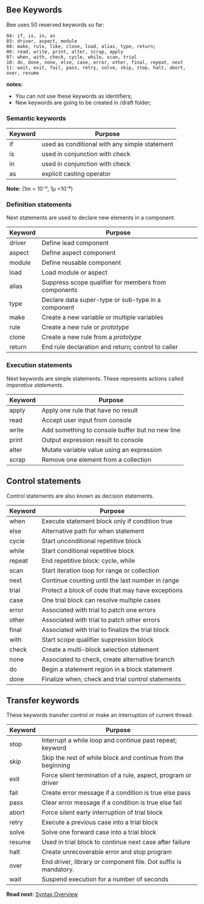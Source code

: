 ## Bee Keywords

Bee uses 50 reserved keywords so far: 

```
04: if, is, in, as
03: driver, aspect, module
08: make, rule, like, clone, load, alias, type, return;
06: read, write, print, alter, scrap, apply
07: when, with, check, cycle, while, scan, trial
10: do, done, none, else, case, error, other, final, repeat, next 
11: wait, exit, fail, pass, retry, solve, skip, stop, halt, abort, over, resume
```

**notes:** 

* You can not use these keywords as identifiers;
* New keywords are going to be created in /draft folder;

### Semantic keywords

| Keyword     | Purpose
|-------------|--------------------------------------------------------------
| if          | used as conditional with any simple statement
| is          | used in conjunction with check
| in          | used in conjunction with check
| as          | explicit casting operator

**Note:** (1m = 10⁻³, 1μ =10⁻⁶)

### Definition statements

Next statements are used to declare new elements in a component.

| Keyword  | Purpose
|----------|-------------------------------------------------------------------
| driver   | Define lead component
| aspect   | Define aspect component
| module   | Define reusable component
| load     | Load module or aspect
| alias    | Suppress scope qualifier for members from components
| type     | Declare data super-type or sub-type in a component
| make     | Create a new variable or multiple variables
| rule     | Create a new rule or _prototype_
| clone    | Create a new rule from a _prototype_
| return   | End rule declaration and return; control to caller

### Execution statements

Next keywords are simple statements. These represents actions called _imperative statements_.

| Keyword  | Purpose
|----------|--------------------------------------------------
| apply    | Apply one rule that have no result
| read     | Accept user input from console 
| write    | Add something to console buffer but no new line 
| print    | Output expression result to console 
| alter    | Mutate variable value using an expression
| scrap    | Remove one element from a collection

## Control statements

Control statements are also known as decision statements.

| Keyword  | Purpose
|----------|------------------------------------------------------------
| when     | Execute statement block only if condition true
| else     | Alternative path for when statement
| cycle    | Start unconditional repetitive block
| while    | Start conditional repetitive block
| repeat   | End repetitive block: cycle, while
| scan     | Start iteration loop for range or collection
| next     | Continue counting until the last number in range
| trial    | Protect a block of code that may have exceptions
| case     | One trial block can resolve multiple cases
| error    | Associated with trial to patch one errors
| other    | Associated with trial to patch other errors
| final    | Associated with trial to finalize the trial block
| with     | Start scope qualifier suppression block
| check    | Create a multi-block selection statement
| none     | Associated to check, create alternative branch
| do       | Begin a statement region in a block statement
| done     | Finalize when, check and trial control statements

## Transfer keywords

These keywords transfer control or make an interruption of current thread. 

| Keyword  | Purpose
|----------|----------------------------------------------------------------
| stop     | Interrupt a while loop and continue past repeat; keyword
| skip     | Skip the rest of while block and continue from the beginning
| exit     | Force silent termination of a rule, aspect, program or driver
| fail     | Create error message if a condition is true else pass
| pass     | Clear error message if a condition is true else fail
| abort    | Force silent early interruption of trial block
| retry    | Execute a previous case into a trial block
| solve    | Solve one forward case into a trial block
| resume   | Used in trial block to continue next case after failure
| halt     | Create unrecoverable error and stop program
| over     | End driver, library or component file. Dot suffix is mandatory.
| wait     | Suspend execution for a number of seconds

**Read next:** [Syntax Overview](overview.md)